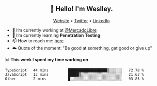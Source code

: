 <h2 align="center">👋 Hello! I'm Weslley.</h2>
<p align="center">
  <a href="http://weslleyneri.com.br">Website</a> •
  <a href="https://twitter.com/Weslley_Neri">Twitter</a> •
  <a href="https://www.linkedin.com/in/weslley-neri-3658908b">LinkedIn</a>
</p>


- 🔭 I’m currently working at [@MercadoLibre](https://github.com/mercadolibre)
- 🌱 I’m currently learning **Penetration Testing**
- 📫 How to reach me: [here](mailto:weslley39@gmail.com)
- ☁️ Quote of the moment: "Be good at something, get good or give up"

📊 **This week I spent my time working on**
<!--START_SECTION:waka-->

```text
TypeScript   44 mins         ██████████████████▒░░░░░░   72.78 %
JavaScript   13 mins         █████▒░░░░░░░░░░░░░░░░░░░   21.63 %
Other        2 mins          █░░░░░░░░░░░░░░░░░░░░░░░░   03.83 %
```

<!--END_SECTION:waka-->

<!-- Inspired by https://github.com/gruselhaus/gruselhaus -->